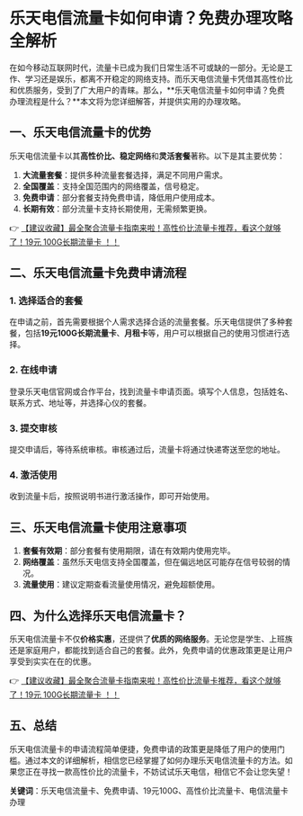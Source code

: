 # 乐天电信流量卡如何申请？免费办理攻略全解析

在如今移动互联网时代，流量卡已成为我们日常生活不可或缺的一部分。无论是工作、学习还是娱乐，都离不开稳定的网络支持。而乐天电信流量卡凭借其高性价比和优质服务，受到了广大用户的青睐。那么，**乐天电信流量卡如何申请？免费办理流程是什么？**本文将为您详细解答，并提供实用的办理攻略。

## 一、乐天电信流量卡的优势

乐天电信流量卡以其**高性价比、稳定网络**和**灵活套餐**著称。以下是其主要优势：

1. **大流量套餐**：提供多种流量套餐选择，满足不同用户需求。
2. **全国覆盖**：支持全国范围内的网络覆盖，信号稳定。
3. **免费申请**：部分套餐支持免费申请，降低用户使用成本。
4. **长期有效**：部分流量卡支持长期使用，无需频繁更换。

👉 [【建议收藏】最全聚合流量卡指南来啦！高性价比流量卡推荐，看这个就够了！19元 100G长期流量卡 ！！](https://bit.ly/Liuliangka)

## 二、乐天电信流量卡免费申请流程

### 1. 选择适合的套餐
在申请之前，首先需要根据个人需求选择合适的流量套餐。乐天电信提供了多种套餐，包括**19元100G长期流量卡**、**月租卡**等，用户可以根据自己的使用习惯进行选择。

### 2. 在线申请
登录乐天电信官网或合作平台，找到流量卡申请页面。填写个人信息，包括姓名、联系方式、地址等，并选择心仪的套餐。

### 3. 提交审核
提交申请后，等待系统审核。审核通过后，流量卡将通过快递寄送至您的地址。

### 4. 激活使用
收到流量卡后，按照说明书进行激活操作，即可开始使用。

## 三、乐天电信流量卡使用注意事项

1. **套餐有效期**：部分套餐有使用期限，请在有效期内使用完毕。
2. **网络覆盖**：虽然乐天电信支持全国覆盖，但在偏远地区可能存在信号较弱的情况。
3. **流量使用**：建议定期查看流量使用情况，避免超额使用。

## 四、为什么选择乐天电信流量卡？

乐天电信流量卡不仅**价格实惠**，还提供了**优质的网络服务**。无论您是学生、上班族还是家庭用户，都能找到适合自己的套餐。此外，免费申请的优惠政策更是让用户享受到实实在在的优惠。

👉 [【建议收藏】最全聚合流量卡指南来啦！高性价比流量卡推荐，看这个就够了！19元 100G长期流量卡 ！！](https://bit.ly/Liuliangka)

## 五、总结

乐天电信流量卡的申请流程简单便捷，免费申请的政策更是降低了用户的使用门槛。通过本文的详细解析，相信您已经掌握了如何办理乐天电信流量卡的方法。如果您正在寻找一款高性价比的流量卡，不妨试试乐天电信，相信它不会让您失望！

**关键词**：乐天电信流量卡、免费申请、19元100G、高性价比流量卡、电信流量卡办理